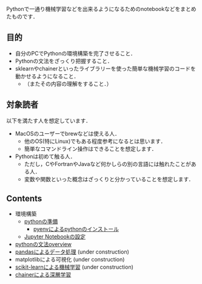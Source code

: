 Pythonで一通り機械学習などを出来るようになるためのnotebookなどをまとめたものです．

## 目的
* 自分のPCでPythonの環境構築を完了させること．
* Pythonの文法をざっくり把握すること．
* sklearnやchainerといったライブラリーを使った簡単な機械学習のコードを動かせるようになること．
    * （またその内容の理解をすること．）


## 対象読者
以下を満たす人を想定しています．
* MacOSのユーザーでbrewなどは使える人．
    - 他のOS(特にLinux)でもある程度参考になるとは思います．
    - 簡単なコマンドライン操作はできることを想定します．
* Pythonは初めて触る人．
    - ただし，CやFortranやJavaなど何かしらの別の言語には触れたことがある人．
    - 変数や関数といった概念はざっくりと分かっていることを想定します．


## Contents
* 環境構築
    - [pythonの準備](markdown/DevEnv.md)
        - [pyenvによるpythonのインストール](markdown/pyenv.md)
    - [Jupyter Notebookの設定](markdown/JupyterNotebook.md)
* [pythonの文法overview](notebook/PythonGrammar.ipynb)
* [pandasによるデータ処理](notebook/pandas.ipynb) (under construction)
* matplotlibによる可視化 (under construction)
* [scikit-learnによる機械学習](notebook/sklearn.ipynb) (under construction)
* [chainerによる深層学習](notebook/chainer_MNIST.ipynb)
